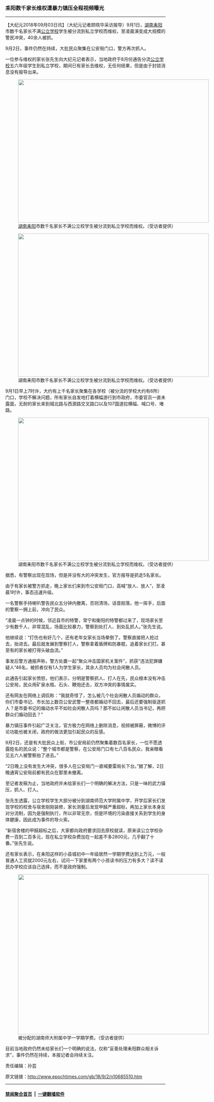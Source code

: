 ### 耒阳数千家长维权遭暴力镇压全程视频曝光
------------------------

<p>【大纪元2018年09月03日讯】（大纪元记者顾晓华采访报导）9月1日，<a href="http://www.epochtimes.com/gb/tag/%E6%B9%96%E5%8D%97.html">湖南</a><a href="http://www.epochtimes.com/gb/tag/%E8%80%92%E9%98%B3.html">耒阳</a>市数千名家长不满<a href="http://www.epochtimes.com/gb/tag/%E5%85%AC%E7%AB%8B%E5%AD%A6%E6%A0%A1.html">公立学校</a>学生被分流到私立学校而维权，至凌晨演变成大规模的警民冲突，40余人被抓。</p>
<p>9月2日，事件仍然在持续，大批民众聚集在公安局门口，警方再次抓人。</p>
<p>一位参与维权的家长张先生向大纪元记者表示，当地政府于8月份通告分流<a href="http://www.epochtimes.com/gb/tag/%E5%85%AC%E7%AB%8B%E5%AD%A6%E6%A0%A1.html">公立学校</a>五六年级学生到私立学校，期间已有家长去维权，无任何结果，但是由于封锁消息没有报导出来。</p>
<figure id="attachment_10685514" style="width: 600px" class="wp-caption aligncenter"><a href="http://i.epochtimes.com/assets/uploads/2018/09/2-5.jpg"><img class="wp-image-10685514 size-large" src="http://i.epochtimes.com/assets/uploads/2018/09/2-5-600x450.jpg" alt="" width="600" height="450" /></a><figcaption class="wp-caption-text"><a href="http://www.epochtimes.com/gb/tag/%E6%B9%96%E5%8D%97.html">湖南</a><a href="http://www.epochtimes.com/gb/tag/%E8%80%92%E9%98%B3.html">耒阳</a>市数千名家长不满公立校学生被分流到私立学校而维权。（受访者提供）</figcaption></figure>
<figure id="attachment_10685515" style="width: 600px" class="wp-caption aligncenter"><a href="http://i.epochtimes.com/assets/uploads/2018/09/3-9.jpg"><img class="wp-image-10685515 size-large" src="http://i.epochtimes.com/assets/uploads/2018/09/3-9-600x450.jpg" alt="" width="600" height="450" /></a><figcaption class="wp-caption-text">湖南耒阳市数千名家长不满公立校学生被分流到私立学校而维权。（受访者提供）</figcaption></figure>
<p>9月1日早上7时许，大约有上千名家长聚集在各学校（被分流的学校大约有6所）门口，学校不解决问题，所有家长自发地打着横幅游行到市政府，市委官员一直未露面，无耐的家长来到城北路与西源路交叉路口以及107国道拉横幅、喊口号、堵路。</p>
<figure id="attachment_10685516" style="width: 600px" class="wp-caption aligncenter"><a href="http://i.epochtimes.com/assets/uploads/2018/09/4-4.jpg"><img class="wp-image-10685516 size-large" src="http://i.epochtimes.com/assets/uploads/2018/09/4-4-600x450.jpg" alt="" width="600" height="450" /></a><figcaption class="wp-caption-text">湖南耒阳市数千名家长不满公立校学生被分流到私立学校而维权。（受访者提供）</figcaption></figure>
<p>据悉，有警察出现在现场，但是并没有大的冲突发生，官方报导是抓走5名家长。</p>
<p>由于有家长被警方抓走，晚上家长们来到市公安局门口，高喊“放人、放人”，至凌晨1时许，事态迅速升级。</p>
<p>一名警察手持喇叭警告民众五分钟内撤离，否则清场，话音刚落，他一挥手，后面的警察一拥上前，冲向了民众。</p>
<p>“凌晨一点钟的时候，邻近县市的特警，常宁和衡阳的特警都过来了，现场家长至少有数千人，非常混乱，场面比较暴力，警察到处打人、到处乱抓人。”张先生说。</p>
<p>他继续说：“打伤也有好几个，还有老年女家长当场晕倒了。警察直接把人抢过去，抬进去。最后就发展到警察打人，警察拿着盾牌和防暴棍，追着家长们打。甚至有的家长被打得头破血流。”</p>
<p>事发后警方通报声称，警方处置一起“聚众冲击国家机关案件”，抓获“违法犯罪嫌疑人”46名，被抓者仅有1人为学生家长，其余人员均为社会闲散人员。</p>
<p>此通告引起家长愤怒，他们表示，分明是警察抓人、打人在先，民众根本没有冲击公安局，民众用矿泉水瓶、石头、鞭炮还击，双方冲突的事情属实。</p>
<p>还有网友在网络上调侃称：“我就奇怪了，怎么被几个社会闲散人员煽动的群众，你们市委书记、市长加上数百公安武警一整夜都煽动不回去，最后还要强制驱逐抓人？是市委书记的煽动水平不如社会闲散人员吗？那不如让闲散人员当书记，再把群众们煽动回去？”</p>
<p>暴力镇压事件引起广泛关注，官方极力在网络上删除消息，视频被屏蔽，微博的评论功能也被关闭，政府的做法更加引起民众的反感。</p>
<p>9月2日，还是有大批民众上街，市公安局前仍然聚集着数百名家长，一位不愿透露姓名的民众说：“整个城市都是警察，在公安局门口有七八百名民众，我亲眼看见五六人被警察抬了进去。”</p>
<p>“2日晚上没有发生大冲突，很多人在公安局门一直喊要雷局长下台。”据了解，2日晚通宵公安局前都有民众在那里未撤离。</p>
<p>至记者发稿为止，当地政府并未给家长们一个明确的解决方法，只是一味的武力镇压，抓人、打人。</p>
<p>张先生透露，公立学校学生大部分被分到湖南师范大学附属中学，开学后家长们发现学校的校舍与宿舍刚刚装修，家长测量后发现甲醛严重超标，再加上家长本身反对分流制，因为是强制执行，所以非常无奈，但是环境的污染直接关系到学生的身体健康，因此成为事件的导火索。</p>
<p>“新宿舍楼的甲醛超标之后，大家都向政府要求回去原校就读，原来读公立学校杂费一百到二百多元，现在私立学校杂费加在一起差不多2800元，几乎翻了十番。”张先生说。</p>
<p>还有家长表示，在耒阳这样的小县城初中一年级居然一学期学费达到上万元，一般普通人工资就2000元左右，试问一下家里有两个小孩读书的压力有多大？读不读民办学校应该自己选择，而不是政府强制。</p>
<figure id="attachment_10685517" style="width: 600px" class="wp-caption aligncenter"><a href="http://i.epochtimes.com/assets/uploads/2018/09/5-4.jpg"><img class="wp-image-10685517 size-large" src="http://i.epochtimes.com/assets/uploads/2018/09/5-4-600x503.jpg" alt="" width="600" height="503" /></a><figcaption class="wp-caption-text">被分配的湖南师大附属中学一学期学费。（受访者提供）</figcaption></figure>
<p>目前当地政府仍然未给家长们一个明确的说法，仅称“妥善处理耒阳群众相关诉求”，事件仍然在持续，本报记者会持续关注。</p>
<p style="text-align: center;"><div class="video_fit_container"><script data-ratio="56.25%" src="//www.youmaker.com/2018/0902/12c8e4e0-7700-44dc-6d29-8aaaea3fb84e?r=16x9&amp;s=1080x1080&api=2&url=http%3A%2F%2Fwww.epochtimes.com%2Fgb%2F18%2F9%2F2%2Fn10685510.htm"></script></div></p>
<p style="text-align: center;"><div class="video_fit_container"><script data-ratio="56.25%" src="//www.youmaker.com/2018/0902/204dd274-9bd0-49da-50d5-21f53e462912?r=16x9&amp;s=1080x1080&api=2&url=http%3A%2F%2Fwww.epochtimes.com%2Fgb%2F18%2F9%2F2%2Fn10685510.htm"></script></div></p>
<p style="text-align: center;"><div class="video_fit_container"><script data-ratio="56.25%" src="//www.youmaker.com/2018/0902/5434ca97-11d4-4fbf-7df6-5d18d11995c0?r=16x9&amp;s=1080x1080&api=2&url=http%3A%2F%2Fwww.epochtimes.com%2Fgb%2F18%2F9%2F2%2Fn10685510.htm"></script></div></p>
<p>责任编辑：孙芸</p>

原文链接：http://www.epochtimes.com/gb/18/9/2/n10685510.htm


------------------------
#### [禁闻聚合首页](https://github.com/gfw-breaker/banned-news/blob/master/README.md) &nbsp;|&nbsp;  [一键翻墙软件](https://github.com/gfw-breaker/nogfw/blob/master/README.md)